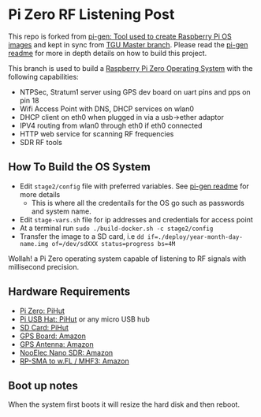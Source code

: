 # Pi Zero RF Listening Post

This repo is forked from [pi-gen: Tool used to create Raspberry Pi OS images](https://github.com/RPi-Distro/pi-gen) and kept in sync from [TGU Master branch](https://github.com/tgu-ltd/listening-post). Please read the [pi-gen readme](https://github.com/RPi-Distro/pi-gen) for more in depth details on how to build this project.

This branch is used to build a [Raspberry Pi Zero Operating System](https://www.raspberrypi.com/software/) with the following capabilities:

* NTPSec, Stratum1 server using GPS dev board on uart pins and pps on pin 18
* Wifi Access Point with DNS, DHCP services on wlan0
* DHCP client on eth0 when plugged in via a usb->ether adaptor
* IPV4 routing from wlan0 through eth0 if eth0 connected
* HTTP web service for scanning RF frequencies
* SDR RF tools

## How To Build the OS System

* Edit `stage2/config` file with preferred variables. See [pi-gen readme](https://github.com/RPi-Distro/pi-gen) for more details
  * This is where all the credentails for the OS go such as passwords and system name.
* Edit `stage-vars.sh` file for ip addresses and credentials for access point
* At a terminal run `sudo ./build-docker.sh -c stage2/config`
* Transfer the image to a SD card, i.e `dd if=./deploy/year-month-day-name.img of=/dev/sdXXX status=progress bs=4M`

Wollah! a Pi Zero operating system capable of listening to RF signals with millisecond precision.

## Hardware Requirements

* [Pi Zero: PiHut](https://thepihut.com/products/raspberry-pi-zero-wh-with-pre-soldered-header)
* [Pi USB Hat: PiHut](https://thepihut.com/products/4-port-usb-hub-phat-for-raspberry-pi-zero) or any micro USB hub
* [SD Card: PiHut](https://thepihut.com/products/noobs-preinstalled-sd-card)
* [GPS Board: Amazon](https://www.amazon.co.uk/gp/product/B08XGN4YLY/ref=ppx_yo_dt_b_search_asin_title?ie=UTF8&psc=1)
* [GPS Antenna: Amazon](https://www.amazon.co.uk/gp/product/B01BML4XMQ/ref=ppx_yo_dt_b_search_asin_title?ie=UTF8&psc=1)
* [NooElec Nano SDR: Amazon](https://www.amazon.co.uk/gp/product/B01B4L48QU/ref=ppx_yo_dt_b_search_asin_title?ie=UTF8&(psc=1))
* [RP-SMA to w.FL / MHF3: Amazon](https://www.amazon.co.uk/TUOLNK-RP-SMA-Coaxial-Antenna-Extension/dp/B0B9RXDLNN/ref=sr_1_1_sspa?crid=1KKU7DIID3CRR&dib=eyJ2IjoiMSJ9.KJDSiFJ-nop6N45mMRKlPI4Op8xYWUON40kLIp09oEvoK4zwYPbR3awLxOM87ZQ9Zf_wTRgB8hnWrFCqgTebE1EZ4EbEnoNUhO3V_gZzpPduU4LH2gUZpYQsDpUJQz4CNnqimkNUr6vFsQi5UlnxY29xK7dxX6HmeINlhm4qfgsaqmSm6D1MhTEEVeNia49dn5hqkY2C0nvUYQ9OWZUF-F3-EAFY5AMTXtdQEJUngmozcLfCPdXeM1_mikvBePZT8wcaWWoQAaRcbVb6zbve0zr62_2leIvQ3ZcGXCyLksQ.iI-XuoRPIpPCO0yuQBnxIgz6deFjaykYV5fPVQ9XI9o&dib_tag=se&keywords=RP-SMA+to+w.FL&qid=1742574783&s=electronics&sprefix=rp-sma+to+w.fl%2Celectronics%2C744&sr=1-1-spons&sp_csd=d2lkZ2V0TmFtZT1zcF9hdGY&psc=1)

## Boot up notes

When the system first boots it will resize the hard disk and then reboot.